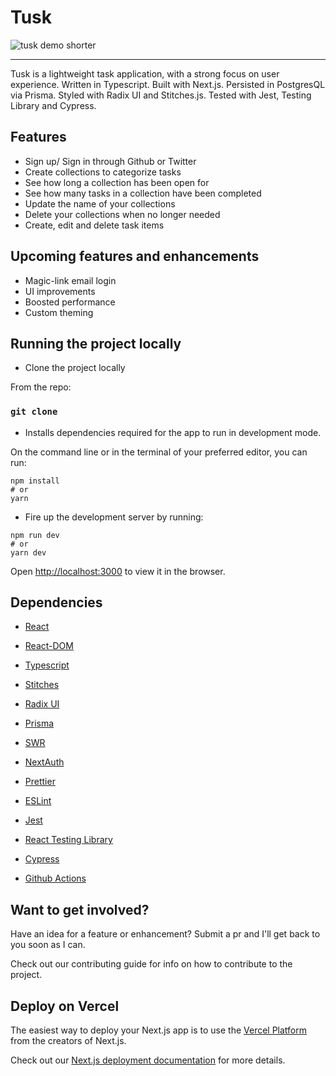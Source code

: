 # Tusk

![tusk demo shorter](https://user-images.githubusercontent.com/65421744/141385728-2dbe4f45-36e5-423a-a670-581e73c89eae.gif)

---

Tusk is a lightweight task application, with a strong focus on user experience. Written in Typescript. Built with Next.js. Persisted in PostgresQL via Prisma. Styled with Radix UI and Stitches.js. Tested with Jest, Testing Library and Cypress.

## Features

* Sign up/ Sign in through Github or Twitter
* Create collections to categorize tasks
* See how long a collection has been open for
* See how many tasks in a collection have been completed
* Update the name of your collections
* Delete your collections when no longer needed
* Create, edit and delete task items

## Upcoming features and enhancements

* Magic-link email login
* UI improvements
* Boosted performance
* Custom theming

## Running the project locally

- Clone the project locally

From the repo:

### `git clone`

- Installs dependencies required for the app to run in development mode.

On the command line or in the terminal of your preferred editor, you can run:

```
npm install
# or
yarn 
```

- Fire up the development server by running:

```
npm run dev
# or
yarn dev
```

Open [http://localhost:3000](http://localhost:3000/) to view it in the browser.

## Dependencies

- [React](https://reactjs.org/)

- [React-DOM](https://www.npmjs.com/package/react-dom)

- [Typescript](https://www.typescriptlang.org/)

- [Stitches](https://stitches.dev/)

- [Radix UI](https://www.radix-ui.com/)

- [Prisma](https://www.prisma.io/)

- [SWR](https://swr.vercel.app/)

- [NextAuth](https://next-auth.js.org/)

- [Prettier](https://prettier.io/)

- [ESLint](https://eslint.org/)

- [Jest](https://jestjs.io/)

- [React Testing Library](https://testing-library.com/docs/react-testing-library/intro/)

- [Cypress](https://www.cypress.io/)

- [Github Actions](https://github.com/features/actions)

 

## Want to get involved?

Have an idea for a feature or enhancement? Submit a pr and I'll get back to you soon as I can. 

Check out our contributing guide for info on how to contribute to the project.

## Deploy on Vercel

The easiest way to deploy your Next.js app is to use the [Vercel Platform](https://vercel.com/new?utm_medium=default-template&filter=next.js&utm_source=create-next-app&utm_campaign=create-next-app-readme) from the creators of Next.js.

Check out our [Next.js deployment documentation](https://nextjs.org/docs/deployment) for more details.
